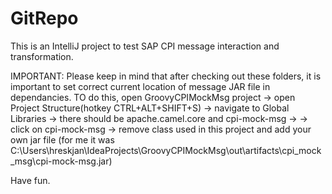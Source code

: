# GitRepo

This is an IntelliJ project to test SAP CPI message interaction and transformation.

IMPORTANT: Please keep in mind that after checking out these folders, it is important to set correct current location of message JAR file in dependancies.
TO do this, open GroovyCPIMockMsg project -> open Project Structure(hotkey CTRL+ALT+SHIFT+S) -> navigate to Global Libraries -> there should be apache.camel.core and cpi-mock-msg ->
-> click on cpi-mock-msg -> remove class used in this project and add your own jar file (for me it was C:\Users\hreskjan\IdeaProjects\GroovyCPIMockMsg\out\artifacts\cpi_mock_msg\cpi-mock-msg.jar)

Have fun.
